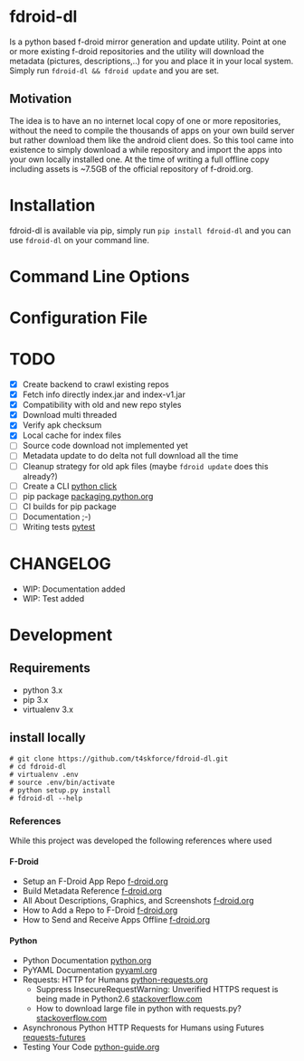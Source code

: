 # fdroid-dl
Is a python based f-droid mirror generation and update utility. Point at one or more existing f-droid repositories and the utility will download the metadata (pictures, descriptions,..) for you and place it in your local system. Simply run ```fdroid-dl && fdroid update``` and you are set.

## Motivation
The idea is to have an no internet local copy of one or more repositories, without the need to compile the thousands of apps on your own build server but rather download them like the android client does. So this tool came into existence to simply download a while repository and import the apps into your own locally installed one. At the time of writing a full offline copy including assets is ~7.5GB of the official repository of f-droid.org.

# Installation
fdroid-dl is available via pip, simply run ```pip install fdroid-dl``` and you can use ```fdroid-dl``` on your command line.

# Command Line Options

# Configuration File

# TODO
- [x] Create backend to crawl existing repos
- [x] Fetch info directly index.jar and index-v1.jar
- [x] Compatibility with old and new repo styles
- [x] Download multi threaded
- [x] Verify apk checksum
- [x] Local cache for index files
- [ ] Source code download not implemented yet
- [ ] Metadata update to do delta not full download all the time
- [ ] Cleanup strategy for old apk files (maybe ```fdroid update``` does this already?)
- [ ] Create a CLI [python click](http://click.pocoo.org/5/)
- [ ] pip package [packaging.python.org](https://packaging.python.org/tutorials/packaging-projects/)
- [ ] CI builds for pip package
- [ ] Documentation ;-)
- [ ] Writing tests [pytest](https://docs.pytest.org/en/latest/)

# CHANGELOG
- WIP: Documentation added
- WIP: Test added

# Development
## Requirements
* python 3.x
* pip 3.x
* virtualenv 3.x

## install locally
```
# git clone https://github.com/t4skforce/fdroid-dl.git
# cd fdroid-dl
# virtualenv .env
# source .env/bin/activate
# python setup.py install
# fdroid-dl --help
```

### References
While this project was developed the following references where used

#### F-Droid
* Setup an F-Droid App Repo [f-droid.org](https://f-droid.org/en/docs/Setup_an_F-Droid_App_Repo/)
* Build Metadata Reference [f-droid.org](https://f-droid.org/en/docs/Build_Metadata_Reference/)
* All About Descriptions, Graphics, and Screenshots [f-droid.org](https://f-droid.org/en/docs/All_About_Descriptions_Graphics_and_Screenshots/)
* How to Add a Repo to F-Droid [f-droid.org](https://f-droid.org/en/tutorials/add-repo/)
* How to Send and Receive Apps Offline [f-droid.org](https://f-droid.org/en/tutorials/swap/)

#### Python
* Python Documentation [python.org](https://docs.python.org/3/)
* PyYAML Documentation [pyyaml.org](https://pyyaml.org/wiki/PyYAMLDocumentation)
* Requests: HTTP for Humans [python-requests.org](http://docs.python-requests.org/en/master/)
  * Suppress InsecureRequestWarning: Unverified HTTPS request is being made in Python2.6  [stackoverflow.com](https://stackoverflow.com/questions/27981545/suppress-insecurerequestwarning-unverified-https-request-is-being-made-in-pytho)
  * How to download large file in python with requests.py? [stackoverflow.com](https://stackoverflow.com/questions/16694907/how-to-download-large-file-in-python-with-requests-py)
* Asynchronous Python HTTP Requests for Humans using Futures [requests-futures](https://github.com/ross/requests-futures)
* Testing Your Code [python-guide.org](https://docs.python-guide.org/writing/tests/)
